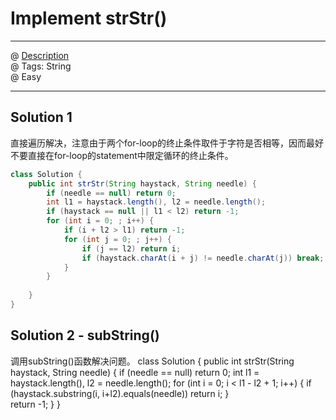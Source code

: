# Implement strStr()
------------------
@ [Description](https://leetcode.com/problems/implement-strstr/)  
@ Tags: String  
@ Easy

------------------
## Solution 1
直接遍历解决，注意由于两个for-loop的终止条件取件于字符是否相等，因而最好不要直接在for-loop的statement中限定循环的终止条件。
```java
class Solution {
    public int strStr(String haystack, String needle) {
        if (needle == null) return 0;
        int l1 = haystack.length(), l2 = needle.length();
        if (haystack == null || l1 < l2) return -1;
        for (int i = 0; ; i++) {
            if (i + l2 > l1) return -1;
            for (int j = 0; ; j++) {
                if (j == l2) return i;
                if (haystack.charAt(i + j) != needle.charAt(j)) break;
            }
        }
        
    }
}
```

## Solution 2 - subString()
调用subString()函数解决问题。
class Solution {
    public int strStr(String haystack, String needle) {
        if (needle == null) return 0;
        int l1 = haystack.length(), l2 = needle.length();
        for (int i = 0; i < l1 - l2 + 1; i++) {
            if (haystack.substring(i, i+l2).equals(needle)) return i;
        }        
        return -1;
    }
}
```